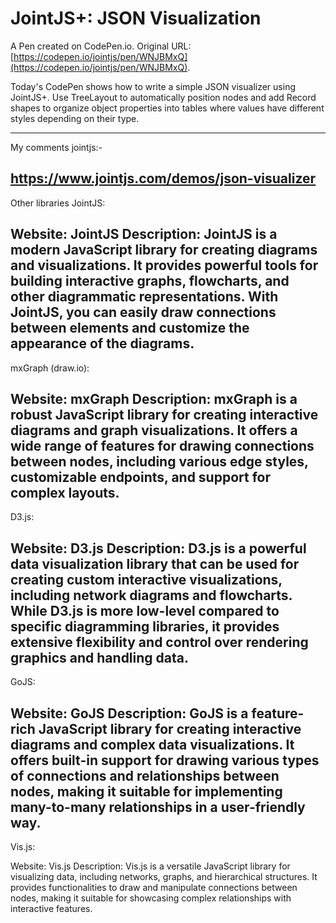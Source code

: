 # JointJS+: JSON Visualization

A Pen created on CodePen.io. Original URL: [https://codepen.io/jointjs/pen/WNJBMxQ](https://codepen.io/jointjs/pen/WNJBMxQ).

Today's CodePen shows how to write a simple JSON visualizer using JointJS+. Use TreeLayout to automatically position nodes and add Record shapes to organize object properties into tables where values have different styles depending on their type.

----------------------------------------
My comments
jointjs:- 

https://www.jointjs.com/demos/json-visualizer
----------------------------------------
Other libraries
JointJS:

Website: JointJS
Description: JointJS is a modern JavaScript library for creating diagrams and visualizations. It provides powerful tools for building interactive graphs, flowcharts, and other diagrammatic representations. With JointJS, you can easily draw connections between elements and customize the appearance of the diagrams.
----------------------
mxGraph (draw.io):

Website: mxGraph
Description: mxGraph is a robust JavaScript library for creating interactive diagrams and graph visualizations. It offers a wide range of features for drawing connections between nodes, including various edge styles, customizable endpoints, and support for complex layouts.
----------------------
D3.js:

Website: D3.js
Description: D3.js is a powerful data visualization library that can be used for creating custom interactive visualizations, including network diagrams and flowcharts. While D3.js is more low-level compared to specific diagramming libraries, it provides extensive flexibility and control over rendering graphics and handling data.
----------------------
GoJS:

Website: GoJS
Description: GoJS is a feature-rich JavaScript library for creating interactive diagrams and complex data visualizations. It offers built-in support for drawing various types of connections and relationships between nodes, making it suitable for implementing many-to-many relationships in a user-friendly way.
----------------------
Vis.js:

Website: Vis.js
Description: Vis.js is a versatile JavaScript library for visualizing data, including networks, graphs, and hierarchical structures. It provides functionalities to draw and manipulate connections between nodes, making it suitable for showcasing complex relationships with interactive features.